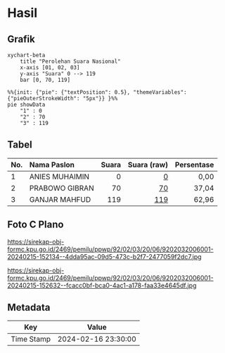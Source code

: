 # Hasil

## Grafik

```mermaid
xychart-beta
    title "Perolehan Suara Nasional"
    x-axis [01, 02, 03]
    y-axis "Suara" 0 --> 119
    bar [0, 70, 119]
```

```mermaid
%%{init: {"pie": {"textPosition": 0.5}, "themeVariables": {"pieOuterStrokeWidth": "5px"}} }%%
pie showData
    "1" : 0
    "2" : 70
    "3" : 119
```

## Tabel

| No. | Nama Paslon    | Suara | Suara (raw) | Persentase |
|:--- |:-------------- | -----:| -----------:| ----------:|
| 1   | ANIES MUHAIMIN | 0     | [0][p-1]    | 0,00       |
| 2   | PRABOWO GIBRAN | 70    | [70][p-2]   | 37,04      |
| 3   | GANJAR MAHFUD  | 119   | [119][p-3]  | 62,96      |


[p-1]: https://github.com/gigit-pemilu/pemilu-2024/blob/main/pilpres/hitung-suara/sub/92-papua-barat/sub/02-manokwari/sub/03-warmare/sub/2006-meny/sub/001-tps/sub/paslon-1.txt
[p-2]: https://github.com/gigit-pemilu/pemilu-2024/blob/main/pilpres/hitung-suara/sub/92-papua-barat/sub/02-manokwari/sub/03-warmare/sub/2006-meny/sub/001-tps/sub/paslon-2.txt
[p-3]: https://github.com/gigit-pemilu/pemilu-2024/blob/main/pilpres/hitung-suara/sub/92-papua-barat/sub/02-manokwari/sub/03-warmare/sub/2006-meny/sub/001-tps/sub/paslon-3.txt

## Foto C Plano

https://sirekap-obj-formc.kpu.go.id/2469/pemilu/ppwp/92/02/03/20/06/9202032006001-20240215-152134--4dda95ac-09d5-473c-b2f7-2477059f2dc7.jpg

https://sirekap-obj-formc.kpu.go.id/2469/pemilu/ppwp/92/02/03/20/06/9202032006001-20240215-152632--fcacc0bf-bca0-4ac1-a178-faa33e4645df.jpg


## Metadata

| Key        | Value               |
| ---------- | ------------------- |
| Time Stamp | 2024-02-16 23:30:00 |



